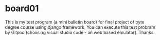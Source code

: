 # board01
This is my test program (a mini bulletin board) for final project of byte degree course using django framework.
You can execute this test probram by Gitpod (choosing visual studio code - an web based emulator).
Thanks.
